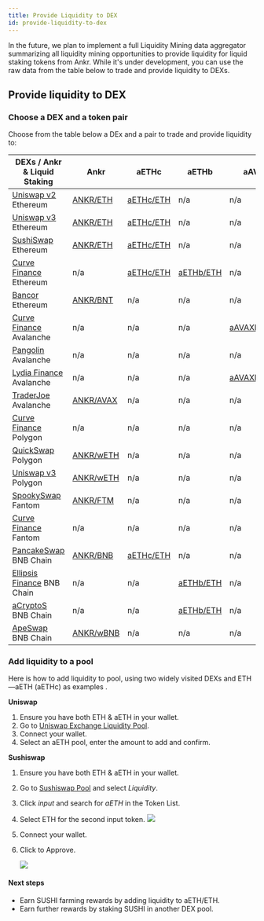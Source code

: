```yaml
---
title: Provide Liquidity to DEX
id: provide-liquidity-to-dex
---
```


In the future, we plan to implement a full Liquidity Mining data aggregator summarizing all liquidity mining opportunities to provide liquidity for liquid staking tokens from Ankr.
While it's under development, you can use the raw data from the table below to trade and provide liquidity to DEXs.


## Provide liquidity to DEX

### Choose a DEX and a token pair

Choose from the table below a DEx and a pair to trade and provide liquidity to:

| DEXs / Ankr & Liquid Staking                                 | Ankr                                                                                                                                                             | aETHc                                                                                         | aETHb                                                                                    | aAVAXb                                                                                             | aMATICb                                                | aFTMb                                         | aBNBb                                                     | aBNBc                                                     |
|--------------------------------------------------------------|------------------------------------------------------------------------------------------------------------------------------------------------------------------|-----------------------------------------------------------------------------------------------|------------------------------------------------------------------------------------------|----------------------------------------------------------------------------------------------------|--------------------------------------------------------|-----------------------------------------------|-----------------------------------------------------------|-----------------------------------------------------------| 
| [Uniswap v2](https://app.uniswap.org/#/swap?use=V2) Ethereum | [ANKR/ETH](https://v2.info.uniswap.org/pair/0x5201883feeb05822ce25c9af8ab41fc78ca73fa9)                                                                          | [aETHc/ETH](https://v2.info.uniswap.org/pair/0x6147805e1011417b93e5d693424a62a70d09d0e5)      | n/a  | n/a                                                                                                | n/a                                                    | n/a                                           | n/a                                                       | |
| [Uniswap v3](https://uniswap.org/) Ethereum                  | [ANKR/ETH](https://info.uniswap.org/#/pools/0x13dc0a39dc00f394e030b97b0b569dedbe634c0d)                                                                          | [aETHc/ETH](https://info.uniswap.org/#/tokens/0xe95a203b1a91a908f9b9ce46459d101078c2c3cb)     | n/a                                                                                      | n/a                                                                                                | n/a                                                    | n/a                                           | n/a                                                       | |
| [SushiSwap](https://sushi.com/) Ethereum                     | [ANKR/ETH](https://analytics.sushi.com/pairs/0x1241f4a348162d99379a23e73926cf0bfcbf131e)                                                                         | [aETHc/ETH](https://analytics.sushi.com/pairs/0xfa5bc40c3bd5afa8bc2fe6b84562fee16fb2df5f)     | n/a                                                                                      | n/a                                                                                                | n/a                                                    | n/a                                           | n/a                                                       | |
| [Curve Finance](https://curve.fi/) Ethereum                  | n/a                                                                                                                                                              | [aETHc/ETH](https://curve.fi/ankreth/)                                                       | [aETHb/ETH](https://curve.fi/factory/56/)                                                | n/a                                                                                                | [aMATICb/MATIC](https://curve.fi/factory/58)           | n/a                                           | n/a                                                        | |
| [Bancor](https://bancor.network/) Ethereum                   | [ANKR/BNT](https://www.ankr.com/docs/staking/defi/provide-liquidity-to-dex) | n/a                                                                                           | n/a                                                                                      | n/a                                                                                                | n/a                                                    | n/a                                           | n/a                                                       | |
| [Curve Finance](https://avax.curve.fi/) Avalanche            | n/a                                                                                                                                                              | n/a                                                                                           | n/a                                                                                      | [aAVAXb/wAVAX](https://avax.curve.fi/factory/44/)                                                  | n/a                                                    | n/a                                           | n/a                                                       | |
| [Pangolin](https://pangolin.exchange/) Avalanche             | n/a                                                                                                                                                              | n/a                                                                                           | n/a                                                                                      | n/a     | n/a                                                    | n/a                                           | n/a                                                       | |
| [Lydia Finance](https://www.lydia.finance/) Avalanche        | n/a                                                                                                                                                              | n/a                                                                                           | n/a                                                                                      | [aAVAXb/AVAX](https://info.lydia.finance/#/pair/0xba4486e7a6f74be11fb7159d205f876168c906aa)        | n/a                                                    | n/a                                           | n/a                                                       | |
| [TraderJoe](https://traderjoexyz.com/) Avalanche             | [ANKR/AVAX](https://analytics.traderjoexyz.com/pairs/0x754a67d24fa2cc9caa9596566dd72f44c32a7afc)                                                                 | n/a                                                                                           | n/a                                                                                      | n/a  | n/a                                                    | n/a                                           | n/a                                                       | |
| [Curve Finance](https://polygon.curve.fi/) Polygon           | n/a                                                                                                                                                              | n/a                                                                                           | n/a                                                                                      | n/a                                                                                                | [aMATICb/wMATIC](https://polygon.curve.fi/factory/188) | n/a                                           | n/a                                                       | |
| [QuickSwap](https://quickswap.exchange/) Polygon             | [ANKR/wETH](https://info.quickswap.exchange/#/pair/0x54db9acc40fd2ce8048fc36330502eedcecb71ba)                                                                   | n/a                                                                                           | n/a                                                                                      | n/a                                                                                                | n/a                                                    | n/a                                           | n/a                                                       | |
| [Uniswap v3](https://app.uniswap.org/) Polygon               | [ANKR/wETH](https://info.uniswap.org/#/polygon/pools/0x9f883730174e6feb52365a4bada1854346216140)                                                                 | n/a                                                                                           | n/a                                                                                      | n/a                                                                                                | n/a                                                    | n/a                                           | n/a                                                       | |
| [SpookySwap](https://spookyswap.finance/) Fantom             | [ANKR/FTM](https://info.spookyswap.finance/pair/0x313439265b03edb74265a2924a8abbdbef8726f4)                                                                      | n/a                                                                                           | n/a                                                                                      | n/a                                                                                                | n/a                                                    | n/a                                           | n/a                                                       | |
| [Curve Finance](https://ftm.curve.fi/) Fantom                | n/a                                                                                                                                                              | n/a                                                                                           | n/a                                                                                      | n/a                                                                                                | n/a                                                    | [aFTMb/wFTM](https://ftm.curve.fi/factory/76) | n/a                                                       | |
| [PancakeSwap](https://pancakeswap.finance/) BNB Chain        | [ANKR/BNB](https://pancakeswap.info/pool/0x3147f98b8f9c53acdf8f16332ead12b592a1a4ae)                                                                             | [aETHc/ETH](https://pancakeswap.finance/info/pool/0x77d6ecfd0cb585c979f19c0b7fc57bc652fd444e) | n/a                                                                                      | n/a                                                                                                | n/a                                                    | n/a                                           | n/a                                                       | [aBNBc/wBNB](https://pancakeswap.finance/info/pool/0x272c2cf847a49215a3a1d4bff8760e503a06f880) |
| [Ellipsis Finance](https://ellipsis.finance/) BNB Chain      | n/a                                                                                                                                                              | n/a                                                                                           | [aETHb/ETH](https://ellipsis.finance/pool/15)                                            | n/a                                                                                                | [aMATICb/MATIC](https://ellipsis.finance/pool/16)      | n/a                                           | [aBNBb/wBNB](https://ellipsis.finance/pool/6)             | |
| [aCryptoS](https://app2.acryptos.com/) BNB Chain             | n/a                                                                                                                                                              | n/a                                                                                           | [aETHb/ETH](https://app.acryptos.com/stableswap/deposit/aethb/)                          | n/a                                                                                                | [aMATICb/MATIC](https://app.acryptos.com/stableswap/deposit/amaticb/)    | n/a                         | [aBNBb/wBNB](https://app2.acryptos.com/stableswap/abnbb/) | |
| [ApeSwap](https://apeswap.finance/) BNB Chain                | [ANKR/wBNB](https://info.apeswap.finance/token/0xf307910a4c7bbc79691fd374889b36d8531b08e3)                                                                                                                                                              | n/a                                                                                           | n/a                                                                                      | n/a                                                                                                | n/a                                                    | n/a                                           | n/a                                                       | [aBNBc/wBNB](https://info.apeswap.finance/pair/0x1C3BFdA8d788689ab2Fb935a9499c67e098A9E84) |

### Add liquidity to a pool

Here is how to add liquidity to pool, using two widely visited DEXs and ETH—aETH (aETHс) as examples . 

**Uniswap**

1. Ensure you have both ETH & aETH in your wallet.
2. Go to [Uniswap Exchange Liquidity Pool](https://uniswap.exchange/pool).
3. Connect your wallet.
4. Select an aETH pool, enter the amount to add and confirm.

**Sushiswap**

1. Ensure you have both ETH & aETH in your wallet.
2. Go to [Sushiswap Pool](https://exchange.sushi.com/#/pool) and select *Liquidity*.
3. Click *input* and search for *aETH* in the Token List.
4. Select ETH for the second input token.
   ![](https://lh3.googleusercontent.com/ZgwcOpjpFYaYtTQGmFA3BIjUYmkSupoHKkeqz5kMtFE26u4rqAqLsWCz2TZvW8BrLHkRUE-7pe0EDSxJQ\_tyDFxbZal5tjyOfsPaCoeo7YyI-x0NmSQ2EEO3hINC9SC8nxoPP1le)

5. Connect your wallet.

6. Click to Approve.

   ![](https://lh6.googleusercontent.com/hZw1As67M12yHFac4WSCQxopoyHPRQmfai9jE\_v22IL3AIckeC4F-A1\_nS-FX5jUY3LLAmg-NAbtOnPkWyXqqA8z\_ieu1pd08S9MDlHaf\_rGjlrl48r2yja2rlkx\_M58LzFjJ7Qe)

#### Next steps

* Earn SUSHI farming rewards by adding liquidity to aETH/ETH.
* Earn further rewards by staking SUSHI in another DEX pool.